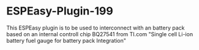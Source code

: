 # ESPEasy-Plugin-199
This ESPEasy plugin is to be used to interconnect with an battery pack based on an
internal controll chip BQ27541 from TI.com "Single cell Li-ion battery fuel gauge 
for battery pack Integration"
